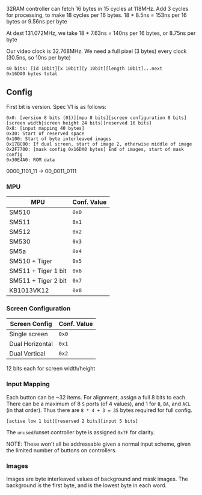 32RAM controller can fetch 16 bytes in 15 cycles at 118MHz. Add 3 cycles for processing, to make 18 cycles per 16 bytes. 18 * 8.5ns = 153ns per 16 bytes or 9.56ns per byte

At dest 131.072MHz, we take 18 * 7.63ns = 140ns per 16 bytes, or 8.75ns per byte

Our video clock is 32.768MHz. We need a full pixel (3 bytes) every clock (30.5ns, so 10ns per byte)

```
40 bits: [id 10bit][x 10bit][y 10bit][length 10bit]...next
0x16DA0 bytes total
```

## Config

First bit is version. Spec V1 is as follows:

```
0x0: [version 8 bits (01)][mpu 8 bits][screen configuration 8 bits][screen width|screen height 24 bits][reserved 16 bits]
0x8: [input mapping 40 bytes]
0x30: Start of reserved space
0x100: Start of byte interleaved images
0x17BC00: If dual screen, start of image 2, otherwise middle of image
0x2F7700: [mask config 0x16DA0 bytes] End of images, start of mask config
0x30E4A0: ROM data
```

0000_1101_11 -> 00_0011_0111

### MPU

| MPU                 | Conf. Value |
| ------------------- | ----------- |
| SM510               | `0x0`       |
| SM511               | `0x1`       |
| SM512               | `0x2`       |
| SM530               | `0x3`       |
| SM5a                | `0x4`       |
| SM510 + Tiger       | `0x5`       |
| SM511 + Tiger 1 bit | `0x6`       |
| SM511 + Tiger 2 bit | `0x7`       |
| KB1013VK12          | `0x8`       |

### Screen Configuration

| Screen Config   | Conf. Value |
| --------------- | ----------- |
| Single screen   | `0x0`       |
| Dual Horizontal | `0x1`       |
| Dual Vertical   | `0x2`       |

12 bits each for screen width/height

### Input Mapping

Each button can be ~32 items. For alignment, assign a full 8 bits to each. There can be a maximum of 8 `S` ports (of 4 values), and 1 for `B`, `BA`, and `ACL` (in that order). Thus there are `8 * 4 + 3 = 35` bytes required for full config.

```
[active low 1 bit][reserved 2 bits][input 5 bits]
```

The `unused`/unset controller byte is assigned `0x7F` for clarity.

NOTE: These won't all be addressable given a normal input scheme, given the limited number of buttons on controllers.

### Images

Images are byte interleaved values of background and mask images. The background is the first byte, and is the lowest byte in each word.
